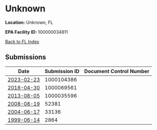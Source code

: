 # Unknown

**Location:** Unknown, FL

**EPA Facility ID:** 100000034811

[Back to FL Index](../../index.md)

## Submissions

| Date | Submission ID | Document Control Number |
|------|--------------|-------------------------|
| [2023-02-23](submissions/1000104386.md) | 1000104386 |  |
| [2018-04-30](submissions/1000069561.md) | 1000069561 |  |
| [2013-08-05](submissions/1000035596.md) | 1000035596 |  |
| [2008-08-19](submissions/52381.md) | 52381 |  |
| [2004-06-17](submissions/33136.md) | 33136 |  |
| [1999-06-14](submissions/2864.md) | 2864 |  |
